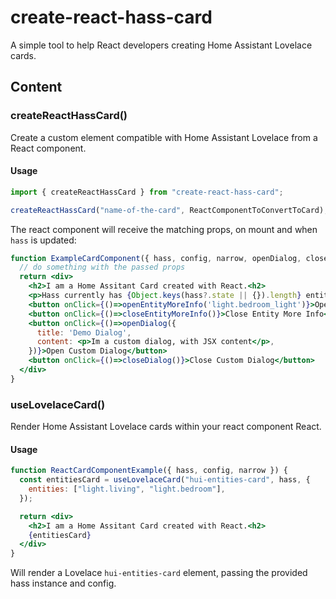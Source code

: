 # create-react-hass-card

A simple tool to help React developers creating Home Assistant Lovelace cards.

## Content

### createReactHassCard()

Create a custom element compatible with Home Assistant Lovelace from a React component.

#### Usage

```js
import { createReactHassCard } from "create-react-hass-card";

createReactHassCard("name-of-the-card", ReactComponentToConvertToCard);
```

The react component will receive the matching props, on mount and when `hass` is updated:

```jsx
function ExampleCardComponent({ hass, config, narrow, openDialog, closeDialog, openEntityMoreInfo, closeEntityMoreInfo }) {
  // do something with the passed props
  return <div>
    <h2>I am a Home Assitant Card created with React.<h2>
    <p>Hass currently has {Object.keys(hass?.state || {}).length} entities.</p>
    <button onClick={()=>openEntityMoreInfo('light.bedroom_light')}>Open Entity More Info</button>
    <button onClick={()=>closeEntityMoreInfo()}>Close Entity More Info</button>
    <button onClick={()=>openDialog({
      title: 'Demo Dialog',
      content: <p>Im a custom dialog, with JSX content</p>,
    })}>Open Custom Dialog</button>
    <button onClick={()=>closeDialog()}>Close Custom Dialog</button>
  </div>
}
```

### useLovelaceCard()

Render Home Assistant Lovelace cards within your react component React.

#### Usage

```jsx
function ReactCardComponentExample({ hass, config, narrow }) {
  const entitiesCard = useLovelaceCard("hui-entities-card", hass, {
    entities: ["light.living", "light.bedroom"],
  });

  return <div>
    <h2>I am a Home Assitant Card created with React.<h2>
    {entitiesCard}
  </div>
}
```

Will render a Lovelace `hui-entities-card` element, passing the provided hass instance and config.
